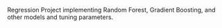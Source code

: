 Regression Project implementing Random Forest, Gradient Boosting, and other models and tuning parameters.

